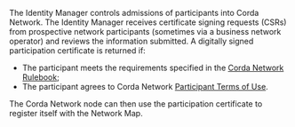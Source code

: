 The Identity Manager controls admissions of participants into Corda Network. The Identity Manager receives certificate signing requests (CSRs) from prospective network participants (sometimes via a business network operator) and reviews the information submitted. A digitally signed participation certificate is returned if:

-   The participant meets the requirements specified in the [Corda Network Rulebook](https://corda.network/corda-network-rulebook/introduction);
-   The participant agrees to Corda Network [Participant Terms of Use](https://corda.network/joining-corda-network/contracting-model).

The Corda Network node can then use the participation certificate to register itself with the Network Map.
